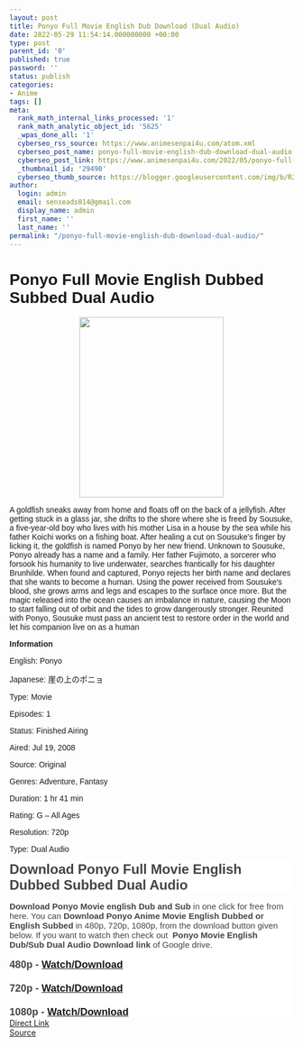 ```yaml
---
layout: post
title: Ponyo Full Movie English Dub Download (Dual Audio)
date: 2022-05-29 11:54:14.000000000 +00:00
type: post
parent_id: '0'
published: true
password: ''
status: publish
categories:
- Anime
tags: []
meta:
  rank_math_internal_links_processed: '1'
  rank_math_analytic_object_id: '5625'
  _wpas_done_all: '1'
  cyberseo_rss_source: https://www.animesenpai4u.com/atom.xml
  cyberseo_post_name: ponyo-full-movie-english-dub-download-dual-audio
  cyberseo_post_link: https://www.animesenpai4u.com/2022/05/ponyo-full-movie-english-dub-download.html
  _thumbnail_id: '29490'
  cyberseo_thumb_source: https://blogger.googleusercontent.com/img/b/R29vZ2xl/AVvXsEi8s-oMLVMR2ELluynWmoQTTdzD04hTR17HGL5pMw2fCPVM8Mwre6GDG0RbpbJE6s-6LqtU-yv2DAzIdp_vekBrjavG7LEH0f3PrmQVXH3BelSi6PlQYBrcknzBPexyehNcmCOTsofWUJEL2eXhIJqBbwgKwKDQ1bhieRGf0lSvvU-7MjCoTSrIrHYc/s320/angelomar1299-20220523-0001.webp
author:
  login: admin
  email: senseads014@gmail.com
  display_name: admin
  first_name: ''
  last_name: ''
permalink: "/ponyo-full-movie-english-dub-download-dual-audio/"
---
```

<h1 style="text-align: left;"><span style="font-family: arial;">Ponyo Full Movie English Dubbed Subbed Dual Audio&nbsp;</span></h1>
<div class="separator" style="clear: both; text-align: center;"><a href="https://blogger.googleusercontent.com/img/b/R29vZ2xl/AVvXsEi8s-oMLVMR2ELluynWmoQTTdzD04hTR17HGL5pMw2fCPVM8Mwre6GDG0RbpbJE6s-6LqtU-yv2DAzIdp_vekBrjavG7LEH0f3PrmQVXH3BelSi6PlQYBrcknzBPexyehNcmCOTsofWUJEL2eXhIJqBbwgKwKDQ1bhieRGf0lSvvU-7MjCoTSrIrHYc/s1265/angelomar1299-20220523-0001.webp" style="margin-left: 1em; margin-right: 1em;"><span style="font-family: arial;"><img border="0" data-original-height="1265" data-original-width="1012" height="320" src="{{ site.baseurl }}/assets/2022/05/angelomar1299-20220523-0001.webp" width="256" /></span></a></div>
<p><span style="font-family: arial;">A goldfish sneaks away from home and floats off on the back of a jellyfish. After getting stuck in a glass jar, she drifts to the shore where she is freed by Sousuke, a five-year-old boy who lives with his mother Lisa in a house by the sea while his father Koichi works on a fishing boat. After healing a cut on Sousuke's finger by licking it, the goldfish is named Ponyo by her new friend. Unknown to Sousuke, Ponyo already has a name and a family. Her father Fujimoto, a sorcerer who forsook his humanity to live underwater, searches frantically for his daughter Brunhilde. When found and captured, Ponyo rejects her birth name and declares that she wants to become a human. Using the power received from Sousuke's blood, she grows arms and legs and escapes to the surface once more. But the magic released into the ocean causes an imbalance in nature, causing the Moon to start falling out of orbit and the tides to grow dangerously stronger. Reunited with Ponyo, Sousuke must pass an ancient test to restore order in the world and let his companion live on as a human</span>
<p><b><span style="font-family: arial;">Information</span></b></p>
<p><span style="font-family: arial;">English: Ponyo</span></p>
<p><span style="font-family: arial;">Japanese: 崖の上のポニョ</span></p>
<p><span style="font-family: arial;">Type: Movie</span></p>
<p><span style="font-family: arial;">Episodes: 1</span></p>
<p><span style="font-family: arial;">Status: Finished Airing</span></p>
<p><span style="font-family: arial;">Aired: Jul 19, 2008</span></p>
<p><span style="font-family: arial;">Source: Original</span></p>
<p><span style="font-family: arial;">Genres: Adventure, Fantasy</span></p>
<p><span style="font-family: arial;">Duration: 1 hr 41 min</span></p>
<p><span style="font-family: arial;">Rating: G – All Ages</span></p>
<p><span style="font-family: arial;">Resolution: 720p</span></p>
<p><span style="font-family: arial;">Type: Dual Audio</span></p>
<h1 style="background: 0px 0px rgb(255, 255, 255); border: 0px; clear: both; color: white; font-family: Hanuman, Ruda, sans-serif; font-size: 24px; margin: 0px 0px 15px; outline: 0px; padding: 0px; vertical-align: baseline;"><span style="background: 0px 0px; border: 0px; color: #444444; font-family: arial; outline: 0px; padding: 0px; vertical-align: baseline;">Download Ponyo Full Movie English Dubbed Subbed Dual Audio</span></h1>
<div style="background: 0px 0px rgb(255, 255, 255); border: 0px; color: #656565; font-family: Hanuman, Ruda, sans-serif; font-size: 15px; outline: 0px; padding: 0px; vertical-align: baseline;"><span style="background: 0px 0px; border: 0px; font-family: arial; outline: 0px; padding: 0px; vertical-align: baseline;"><b style="background-attachment: initial; background-clip: initial; background-image: initial; background-origin: initial; background-position: 0px 0px; background-repeat: initial; background-size: initial; border: 0px; color: #444444; outline: 0px; padding: 0px; vertical-align: baseline;">Download Ponyo Movie english Dub and Sub</b><span face="Hanuman, Ruda, sans-serif" style="background-attachment: initial; background-clip: initial; background-image: initial; background-origin: initial; background-position: 0px 0px; background-repeat: initial; background-size: initial; border: 0px; color: #444444; outline: 0px; padding: 0px; vertical-align: baseline;">&nbsp;in one click for free from here. You can&nbsp;</span><b style="background-attachment: initial; background-clip: initial; background-image: initial; background-origin: initial; background-position: 0px 0px; background-repeat: initial; background-size: initial; border: 0px; color: #444444; outline: 0px; padding: 0px; vertical-align: baseline;">Download Ponyo Anime Movie English Dubbed or English Subbed</b><span face="Hanuman, Ruda, sans-serif" style="background-attachment: initial; background-clip: initial; background-image: initial; background-origin: initial; background-position: 0px 0px; background-repeat: initial; background-size: initial; border: 0px; color: #444444; outline: 0px; padding: 0px; vertical-align: baseline;">&nbsp;in 480p, 720p, 1080p, from the download button given below. If you want to watch then check out</span><b style="background-attachment: initial; background-clip: initial; background-image: initial; background-origin: initial; background-position: 0px 0px; background-repeat: initial; background-size: initial; border: 0px; color: #444444; outline: 0px; padding: 0px; vertical-align: baseline;">&nbsp; Ponyo Movie English Dub/Sub Dual Audio Download link</b><span face="Hanuman, Ruda, sans-serif" style="background-attachment: initial; background-clip: initial; background-image: initial; background-origin: initial; background-position: 0px 0px; background-repeat: initial; background-size: initial; border: 0px; color: #444444; outline: 0px; padding: 0px; vertical-align: baseline;">&nbsp;of Google drive.</span></span></div>
<div style="background: 0px 0px rgb(255, 255, 255); border: 0px; color: #656565; font-family: Hanuman, Ruda, sans-serif; font-size: 15px; outline: 0px; padding: 0px; vertical-align: baseline;"><span style="background: 0px 0px; border: 0px; font-family: arial; outline: 0px; padding: 0px; vertical-align: baseline;"><span face="Hanuman, Ruda, sans-serif" style="background-attachment: initial; background-clip: initial; background-image: initial; background-origin: initial; background-position: 0px 0px; background-repeat: initial; background-size: initial; border: 0px; color: #444444; outline: 0px; padding: 0px; vertical-align: baseline;"><br /></span></span></div>
<div style="background: 0px 0px rgb(255, 255, 255); border: 0px; color: #656565; font-family: Hanuman, Ruda, sans-serif; outline: 0px; padding: 0px; vertical-align: baseline;"><span style="background: 0px 0px; border: 0px; font-family: arial; outline: 0px; padding: 0px; vertical-align: baseline;"><span face="Hanuman, Ruda, sans-serif" style="background-attachment: initial; background-clip: initial; background-image: initial; background-origin: initial; background-position: 0px 0px; background-repeat: initial; background-size: initial; border: 0px; color: #444444; outline: 0px; padding: 0px; vertical-align: baseline;"><b><span style="font-size: large;">480p - <a href="https://drive.google.com/folderview?id=1yBRqXhmh0-Fal99-aihkIMRALiFg_jMY" target="_blank" rel="noopener">Watch/Download</a></span></b></span></span></div>
<div style="background: 0px 0px rgb(255, 255, 255); border: 0px; color: #656565; font-family: Hanuman, Ruda, sans-serif; outline: 0px; padding: 0px; vertical-align: baseline;"><span style="background: 0px 0px; border: 0px; font-family: arial; outline: 0px; padding: 0px; vertical-align: baseline;"><span face="Hanuman, Ruda, sans-serif" style="background-attachment: initial; background-clip: initial; background-image: initial; background-origin: initial; background-position: 0px 0px; background-repeat: initial; background-size: initial; border: 0px; color: #444444; outline: 0px; padding: 0px; vertical-align: baseline;"><b><span style="font-size: large;"><br /></span></b></span></span></div>
<div style="background: 0px 0px rgb(255, 255, 255); border: 0px; color: #656565; font-family: Hanuman, Ruda, sans-serif; outline: 0px; padding: 0px; vertical-align: baseline;"><span style="background: 0px 0px; border: 0px; font-family: arial; outline: 0px; padding: 0px; vertical-align: baseline;"><span face="Hanuman, Ruda, sans-serif" style="background-attachment: initial; background-clip: initial; background-image: initial; background-origin: initial; background-position: 0px 0px; background-repeat: initial; background-size: initial; border: 0px; color: #444444; outline: 0px; padding: 0px; vertical-align: baseline;"><b><span style="font-size: large;">720p - <a href="https://drive.google.com/folderview?id=1yBRqXhmh0-Fal99-aihkIMRALiFg_jMY" target="_blank" rel="noopener">Watch/Download</a></span></b></span></span></div>
<div style="background: 0px 0px rgb(255, 255, 255); border: 0px; color: #656565; font-family: Hanuman, Ruda, sans-serif; outline: 0px; padding: 0px; vertical-align: baseline;"><span style="background: 0px 0px; border: 0px; font-family: arial; outline: 0px; padding: 0px; vertical-align: baseline;"><span face="Hanuman, Ruda, sans-serif" style="background-attachment: initial; background-clip: initial; background-image: initial; background-origin: initial; background-position: 0px 0px; background-repeat: initial; background-size: initial; border: 0px; color: #444444; outline: 0px; padding: 0px; vertical-align: baseline;"><b><span style="font-size: large;"><br /></span></b></span></span></div>
<div style="background: 0px 0px rgb(255, 255, 255); border: 0px; color: #656565; font-family: Hanuman, Ruda, sans-serif; outline: 0px; padding: 0px; vertical-align: baseline;"><span style="background: 0px 0px; border: 0px; font-family: arial; outline: 0px; padding: 0px; vertical-align: baseline;"><span face="Hanuman, Ruda, sans-serif" style="background-attachment: initial; background-clip: initial; background-image: initial; background-origin: initial; background-position: 0px 0px; background-repeat: initial; background-size: initial; border: 0px; color: #444444; outline: 0px; padding: 0px; vertical-align: baseline;"><b><span style="font-size: large;">1080p - <a href="https://drive.google.com/folderview?id=1yBRqXhmh0-Fal99-aihkIMRALiFg_jMY" target="_blank" rel="noopener">Watch/Download</a></span></b></span></span></div>
<link rel="stylesheet" href="https://cdnjs.cloudflare.com/ajax/libs/font-awesome/4.7.0/css/font-awesome.min.css" />
<div class="divbtn"> <a href="https://handymansurrender.com/fihup8buzv?key=94550f7ce39444073321dde3b8782f97" class="btn"><i class="fa fa-download"></i> Direct Link</a> <br /><a href="https://www.animesenpai4u.com/2022/05/ponyo-full-movie-english-dub-download.html">Source</a> </div>
